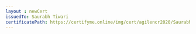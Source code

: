 ```yaml
--- 
layout : newCert 
issuedTo: Saurabh Tiwari 
certificatePath: https://certifyme.online/img/cert/agilencr2020/SaurabhTiwari_d15e9.png
--- 
```

